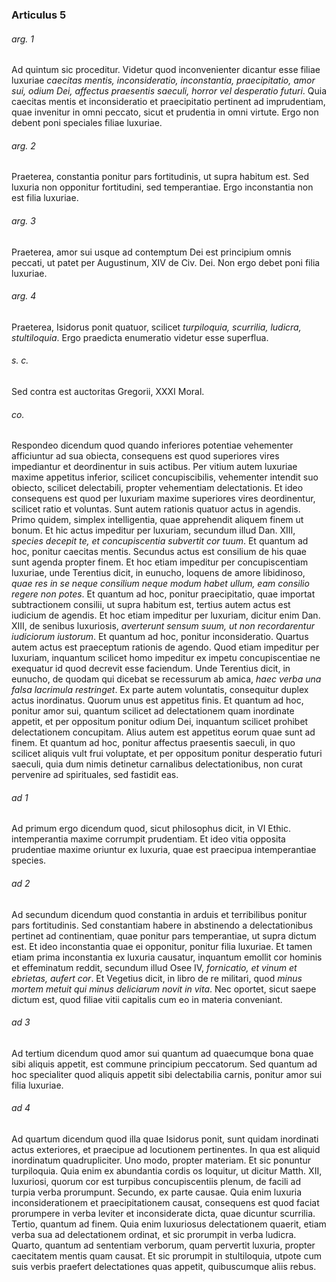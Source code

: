 ### Articulus 5

###### arg. 1
Ad quintum sic proceditur. Videtur quod inconvenienter dicantur esse filiae luxuriae *caecitas mentis, inconsideratio, inconstantia, praecipitatio, amor sui, odium Dei, affectus praesentis saeculi, horror vel desperatio futuri*. Quia caecitas mentis et inconsideratio et praecipitatio pertinent ad imprudentiam, quae invenitur in omni peccato, sicut et prudentia in omni virtute. Ergo non debent poni speciales filiae luxuriae.

###### arg. 2
Praeterea, constantia ponitur pars fortitudinis, ut supra habitum est. Sed luxuria non opponitur fortitudini, sed temperantiae. Ergo inconstantia non est filia luxuriae.

###### arg. 3
Praeterea, amor sui usque ad contemptum Dei est principium omnis peccati, ut patet per Augustinum, XIV de Civ. Dei. Non ergo debet poni filia luxuriae.

###### arg. 4
Praeterea, Isidorus ponit quatuor, scilicet *turpiloquia, scurrilia, ludicra, stultiloquia*. Ergo praedicta enumeratio videtur esse superflua.

###### s. c.
Sed contra est auctoritas Gregorii, XXXI Moral.

###### co.
Respondeo dicendum quod quando inferiores potentiae vehementer afficiuntur ad sua obiecta, consequens est quod superiores vires impediantur et deordinentur in suis actibus. Per vitium autem luxuriae maxime appetitus inferior, scilicet concupiscibilis, vehementer intendit suo obiecto, scilicet delectabili, propter vehementiam delectationis. Et ideo consequens est quod per luxuriam maxime superiores vires deordinentur, scilicet ratio et voluntas. Sunt autem rationis quatuor actus in agendis. Primo quidem, simplex intelligentia, quae apprehendit aliquem finem ut bonum. Et hic actus impeditur per luxuriam, secundum illud Dan. XIII, *species decepit te, et concupiscentia subvertit cor tuum*. Et quantum ad hoc, ponitur caecitas mentis. Secundus actus est consilium de his quae sunt agenda propter finem. Et hoc etiam impeditur per concupiscentiam luxuriae, unde Terentius dicit, in eunucho, loquens de amore libidinoso, *quae res in se neque consilium neque modum habet ullum, eam consilio regere non potes*. Et quantum ad hoc, ponitur praecipitatio, quae importat subtractionem consilii, ut supra habitum est, tertius autem actus est iudicium de agendis. Et hoc etiam impeditur per luxuriam, dicitur enim Dan. XIII, de senibus luxuriosis, *averterunt sensum suum, ut non recordarentur iudiciorum iustorum*. Et quantum ad hoc, ponitur inconsideratio. Quartus autem actus est praeceptum rationis de agendo. Quod etiam impeditur per luxuriam, inquantum scilicet homo impeditur ex impetu concupiscentiae ne exequatur id quod decrevit esse faciendum. Unde Terentius dicit, in eunucho, de quodam qui dicebat se recessurum ab amica, *haec verba una falsa lacrimula restringet*. Ex parte autem voluntatis, consequitur duplex actus inordinatus. Quorum unus est appetitus finis. Et quantum ad hoc, ponitur amor sui, quantum scilicet ad delectationem quam inordinate appetit, et per oppositum ponitur odium Dei, inquantum scilicet prohibet delectationem concupitam. Alius autem est appetitus eorum quae sunt ad finem. Et quantum ad hoc, ponitur affectus praesentis saeculi, in quo scilicet aliquis vult frui voluptate, et per oppositum ponitur desperatio futuri saeculi, quia dum nimis detinetur carnalibus delectationibus, non curat pervenire ad spirituales, sed fastidit eas.

###### ad 1
Ad primum ergo dicendum quod, sicut philosophus dicit, in VI Ethic. intemperantia maxime corrumpit prudentiam. Et ideo vitia opposita prudentiae maxime oriuntur ex luxuria, quae est praecipua intemperantiae species.

###### ad 2
Ad secundum dicendum quod constantia in arduis et terribilibus ponitur pars fortitudinis. Sed constantiam habere in abstinendo a delectationibus pertinet ad continentiam, quae ponitur pars temperantiae, ut supra dictum est. Et ideo inconstantia quae ei opponitur, ponitur filia luxuriae. Et tamen etiam prima inconstantia ex luxuria causatur, inquantum emollit cor hominis et effeminatum reddit, secundum illud Osee IV, *fornicatio, et vinum et ebrietas, aufert cor*. Et Vegetius dicit, in libro de re militari, quod *minus mortem metuit qui minus deliciarum novit in vita*. Nec oportet, sicut saepe dictum est, quod filiae vitii capitalis cum eo in materia conveniant.

###### ad 3
Ad tertium dicendum quod amor sui quantum ad quaecumque bona quae sibi aliquis appetit, est commune principium peccatorum. Sed quantum ad hoc specialiter quod aliquis appetit sibi delectabilia carnis, ponitur amor sui filia luxuriae.

###### ad 4
Ad quartum dicendum quod illa quae Isidorus ponit, sunt quidam inordinati actus exteriores, et praecipue ad locutionem pertinentes. In qua est aliquid inordinatum quadrupliciter. Uno modo, propter materiam. Et sic ponuntur turpiloquia. Quia enim ex abundantia cordis os loquitur, ut dicitur Matth. XII, luxuriosi, quorum cor est turpibus concupiscentiis plenum, de facili ad turpia verba prorumpunt. Secundo, ex parte causae. Quia enim luxuria inconsiderationem et praecipitationem causat, consequens est quod faciat prorumpere in verba leviter et inconsiderate dicta, quae dicuntur scurrilia. Tertio, quantum ad finem. Quia enim luxuriosus delectationem quaerit, etiam verba sua ad delectationem ordinat, et sic prorumpit in verba ludicra. Quarto, quantum ad sententiam verborum, quam pervertit luxuria, propter caecitatem mentis quam causat. Et sic prorumpit in stultiloquia, utpote cum suis verbis praefert delectationes quas appetit, quibuscumque aliis rebus.

